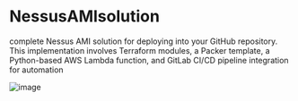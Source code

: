 # NessusAMIsolution
complete Nessus AMI solution for deploying into your GitHub repository. This implementation involves Terraform modules, a Packer template, a Python-based AWS Lambda function, and GitLab CI/CD pipeline integration for automation

![image](https://github.com/user-attachments/assets/3ff68969-ef9e-48d9-abc3-f444fe7668db)

